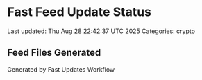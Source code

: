 # Fast Feed Update Status
Last updated: Thu Aug 28 22:42:37 UTC 2025
Categories: crypto

## Feed Files Generated

Generated by Fast Updates Workflow
